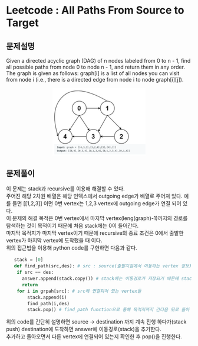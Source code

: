 Leetcode : All Paths From Source to Target
==========================================

문제설명
------

Given a directed acyclic graph (DAG) of n nodes labeled from 0 to n - 1, find all possible paths from node 0 to node n - 1, and return them in any order.   
The graph is given as follows: graph[i] is a list of all nodes you can visit from node i (i.e., there is a directed edge from node i to node graph[i][j]).   

<p align="center">
  <img src="../images/graph.png" width="50%" alt="tile"></img>
</p>

문제풀이
------

이 문제는 stack과 recursive를 이용해 해결할 수 있다.   
주어진 해당 2차원 배열은 해당 인덱스에서 outgoing edge가 배열로 주어져 있다. 예를 들면 [[1,2,3]] 이면 0번 vertex는 1,2,3 vertex에 outgoing edge가 연결 되어 있다.   
이 문제의 해결 목적은 0번 vertex에서 마지막 vertex(leng(graph)-1)까지의 경로를 탐색하는 것이 목적이기 때문에 처음 stack에는 0이 들어간다.   
마지막 목적지가 마지막 vertex이기 때문에 recursive의 종료 조건은 0에서 출발한 vertex가 마지막 vertex에 도착했을 때 이다.   
위의 접근법을 이용해 python code를 구현하면 다음과 같다.   

```python
   stack = [0]
   def find_path(src,des): # src : source(출발지점에서 이동하는 vertex 정보), des : destination(목적지(len(graph)-1))
    if src == des:
      answer.append(stack.copy()) # stack에는 이동경로가 저장되기 때문에 stack의 배열이 이동경로이다.
      return 
    for i in grpah[src]: # src에 연결되어 있는 vertex들
        stack.append(i)
        find_path(i,des)
        stack.pop() # find_path function으로 통해 목적지까지 간다음 뒤로 돌아 올때 연결된 부분이 없으면 pop을 통해 경로를 지워준다.
 ```
 
 위의 code를 간단히 설명하면 source -> destination 까지 계속 진행 하다가(stack push) destination에 도착하면 answer에 이동경로(stack)을 추가한다.   
 추가하고 돌아오면서 다른 vertex에 연결되어 있는지 확인한 후 pop()을 진행한다.   
   

